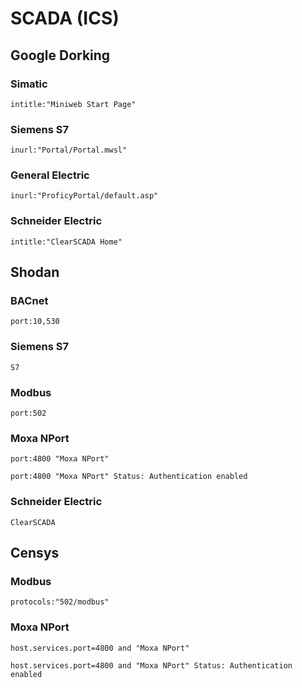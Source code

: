 # SCADA (ICS)

## Google Dorking

### Simatic

```
intitle:"Miniweb Start Page"
```

### Siemens S7

```
inurl:"Portal/Portal.mwsl"
```

### General Electric

```
inurl:"ProficyPortal/default.asp"
```

### Schneider Electric

```
intitle:"ClearSCADA Home"
```

## Shodan

### BACnet

```
port:10,530
```

### Siemens S7

```
S7
```

### Modbus

```
port:502
```

### Moxa NPort

```
port:4800 "Moxa NPort"

port:4800 "Moxa NPort" Status: Authentication enabled
```

### Schneider Electric

```
ClearSCADA
```

## Censys

### Modbus

```
protocols:"502/modbus"
```

### Moxa NPort

```
host.services.port=4800 and "Moxa NPort"

host.services.port=4800 and "Moxa NPort" Status: Authentication enabled
```